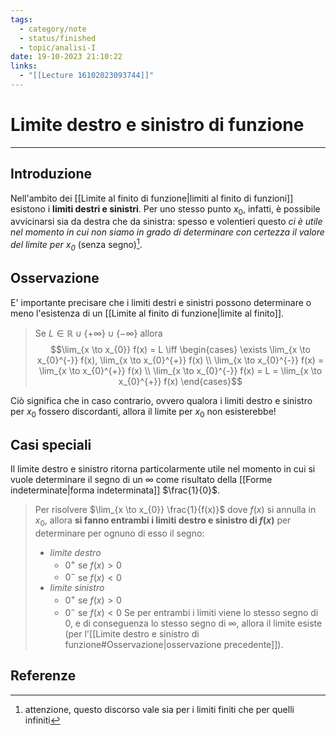 ```yaml
---
tags:
  - category/note
  - status/finished
  - topic/analisi-I
date: 19-10-2023 21:10:22
links:
  - "[[Lecture 16102023093744]]"
---
```

# Limite destro e sinistro di funzione
---
## Introduzione
Nell'ambito dei [[Limite al finito di funzione|limiti al finito di funzioni]] esistono i **limiti destri e sinistri**. Per uno stesso punto $x_{0}$, infatti, è possibile avvicinarsi sia da destra che da sinistra: spesso e volentieri questo _ci è utile nel momento in cui non siamo in grado di determinare con certezza il valore del limite per $x_{0}$_ (senza segno)[^1].

## Osservazione
E' importante precisare che i limiti destri e sinistri possono determinare o meno l'esistenza di un [[Limite al finito di funzione|limite al finito]].

> Se $L \in \mathbb{R} \cup \{+\infty\} \cup \{-\infty\}$
> allora
> $$\lim_{x \to x_{0}} f(x) = L \iff \begin{cases} \exists \lim_{x \to x_{0}^{-}} f(x), \lim_{x \to x_{0}^{+}} f(x) \\ \lim_{x \to x_{0}^{-}} f(x) = \lim_{x \to x_{0}^{+}} f(x) \\ \lim_{x \to x_{0}^{-}} f(x) = L = \lim_{x \to x_{0}^{+}} f(x) \end{cases}$$

Ciò significa che in caso contrario, ovvero qualora i limiti destro e sinistro per $x_{0}$ fossero discordanti, allora il limite per $x_{0}$ non esisterebbe!

## Casi speciali
Il limite destro e sinistro ritorna particolarmente utile nel momento in cui si vuole determinare il segno di un $\infty$ come risultato della [[Forme indeterminate|forma indeterminata]] $\frac{1}{0}$.

> Per risolvere $\lim_{x \to x_{0}} \frac{1}{f(x)}$ dove $f(x)$ si annulla in $x_{0}$, allora **si fanno entrambi i limiti destro e sinistro di $f(x)$** per determinare per ognuno di esso il segno:
> - _limite destro_
> 	- $0^{+}$ se $f(x) > 0$
> 	- $0^{-}$ se $f(x) < 0$
> - _limite sinistro_
> 	- $0^{+}$ se $f(x) > 0$
> 	- $0^{-}$ se $f(x) < 0$
> Se per entrambi i limiti viene lo stesso segno di $0$, e di conseguenza lo stesso segno di $\infty$, allora il limite esiste (per l'[[Limite destro e sinistro di funzione#Osservazione|osservazione precedente]]).

## Referenze
[^1]: attenzione, questo discorso vale sia per i limiti finiti che per quelli infiniti